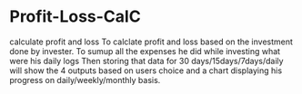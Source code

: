 # Profit-Loss-CalC
calculate profit and loss
To calclate profit and loss based on the investment done by invester.
To sumup all the expenses he did while investing
what were his daily logs
Then storing that data for 30 days/15days/7days/daily
will show the 4 outputs based on users choice and a chart displaying his progress on daily/weekly/monthly basis.
